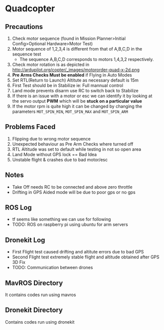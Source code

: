 # Quadcopter
## Precautions
1. Check motor sequence (found in Mission Planner>Initial Config>Optional Hardware>Motor Test)
2. Motor sequence of 1,2,3,4 is different from that of A,B,C,D in the sequence test
    * The sequence A,B,C,D corresponds to motors 1,4,3,2 respectively.
3. Check motor rotation is as depicted in
http://ardupilot.org/copter/_images/motororder-quad-x-2d.png
4. **Pre Arms Checks Must be enabled** if Flying in Auto Modes
5. Set RTL(Return to Launch) Altitute as necessary default is 15m
6. First Test should be in Stabilize ie: Full mannual control
7. Land mode prevents disarm use RC to switch back to Stabilize
8. If there is an issue with a motor or esc we can identify it by looking at the servo output **PWM** which will be **stuck on a particular value**
9. If the motor rpm is quite high it can be changed by changing the parameters `MOT_SPIN_MIN`, `MOT_SPIN_MAX` and `MOT_SPIN_ARM`

## Problems Faced
1. Flipping due to wrong motor sequence
2. Unexpected behaviour as Pre Arm Checks where turned off
3. RTL Altitude was set to default while testing in not so open area
4. Land Mode without GPS lock == Bad Idea
5. Unstable flight & crashes due to bad motor/esc

## Notes
* Take Off needs RC to be connected and above zero throttle
* Drifting in GPS Aided mode will be due to poor gps or no gps

## ROS Log
* tf seems like something we can use for following
* TODO: ROS on raspberry pi using ubuntu for arm servers

## Dronekit Log
* First Flight test caused drifting and altitute errors due to bad GPS
* Second Flight test extremely stable flight and altitude obtained after GPS 3D Fix
* TODO: Communication between drones

## MavROS Directory
It contains codes run using mavros

## Dronekit Directory
Contains codes run using dronekit
